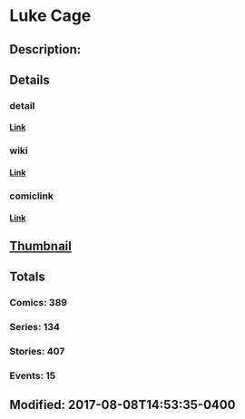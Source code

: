 # Luke Cage
## Description: 
## Details
### detail
#### [Link](http://marvel.com/comics/characters/1009215/luke_cage?utm_campaign=apiRef&utm_source=225578a89fc76f3d20fbffda5d17a88d)
### wiki
#### [Link](http://marvel.com/universe/Luke_Cage?utm_campaign=apiRef&utm_source=225578a89fc76f3d20fbffda5d17a88d)
### comiclink
#### [Link](http://marvel.com/comics/characters/1009215/luke_cage?utm_campaign=apiRef&utm_source=225578a89fc76f3d20fbffda5d17a88d)
## [Thumbnail](http://i.annihil.us/u/prod/marvel/i/mg/6/a0/5112d8b6e596c.jpg)
## Totals
### Comics: 389
### Series: 134
### Stories: 407
### Events: 15
## Modified: 2017-08-08T14:53:35-0400